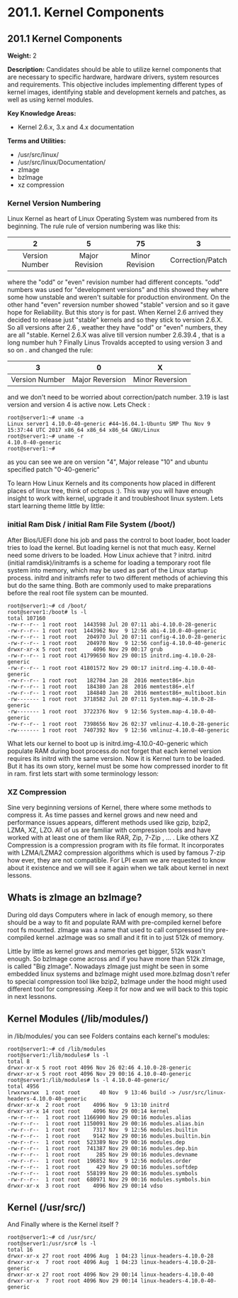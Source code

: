 # 201.1. Kernel Components

## **201.1 Kernel Components**

**Weight:** 2

**Description:** Candidates should be able to utilize kernel components that are necessary to specific hardware, hardware drivers, system resources and requirements. This objective includes implementing different types of kernel images, identifying stable and development kernels and patches, as well as using kernel modules.

**Key Knowledge Areas:**

* Kernel 2.6.x, 3.x and 4.x documentation

**Terms and Utilities:**

* /usr/src/linux/
* /usr/src/linux/Documentation/
* zImage
* bzImage
* xz compression

### Kernel Version Numbering

Linux Kernel as heart of Linux Operating System was numbered from its beginning. The rule rule of version numbering was like this:

| 2 | 5 | 75 | 3 |
| :---: | :---: | :---: | :---: |
| Version Number | Major Revision | Minor Revision | Correction/Patch |

where the "odd" or "even" revision number had different concepts. "odd" numbers was used for "development versions" and this showed they where some how unstable and weren't suitable for production environment. On the other hand "even" reversion number showed "stable" version and so it gave hope for Reliability. But this story is for past. When Kernel 2.6 arrived they decided to release just "stable" kernels and so they stick to version 2.6.X. So all versions after 2.6 , weather they have "odd" or "even" numbers, they are all "stable. Kernel 2.6.X was alive till version number 2.6.39.4 , that is a long number huh ? Finally Linus Trovalds accepted to using version 3 and so on . and changed the rule:

| 3 | 0 | X |
| :---: | :---: | :---: |
| Version Number | Major Reversion | Minor Reversion |

and we don't need to be worried about correction/patch number. 3.19 is last version and version 4 is active now. Lets Check :

```text
root@server1:~# uname -a
Linux server1 4.10.0-40-generic #44~16.04.1-Ubuntu SMP Thu Nov 9 15:37:44 UTC 2017 x86_64 x86_64 x86_64 GNU/Linux
root@server1:~# uname -r
4.10.0-40-generic
root@server1:~#
```

as you can see we are on version "4", Major release "10" and ubuntu specified patch "0-40-generic"

To learn How Linux Kernels and its components how placed in different places of linux tree, think of octopus :\). This way you will have enough insight to work with kernel, upgrade it and troubleshoot linux system. Lets start learning theme little by little:

### initial Ram Disk / initial Ram File System \(/boot/\)

After Bios/UEFI done his job and pass the control to boot loader, boot loader tries to load the kernel. But loading kernel is not that much easy. Kernel need some drivers to be loaded. How Linux achieve that ? initrd. initrd \(initial ramdisk\)/initramfs is a scheme for loading a temporary root file system into memory, which may be used as part of the Linux startup process. initrd and initramfs refer to two different methods of achieving this but do the same thing. Both are commonly used to make preparations before the real root file system can be mounted.

```text
root@server1:~# cd /boot/
root@server1:/boot# ls -l
total 107160
-rw-r--r-- 1 root root  1443598 Jul 20 07:11 abi-4.10.0-28-generic
-rw-r--r-- 1 root root  1443962 Nov  9 12:56 abi-4.10.0-40-generic
-rw-r--r-- 1 root root   204970 Jul 20 07:11 config-4.10.0-28-generic
-rw-r--r-- 1 root root   204970 Nov  9 12:56 config-4.10.0-40-generic
drwxr-xr-x 5 root root     4096 Nov 29 00:17 grub
-rw-r--r-- 1 root root 41799650 Nov 29 00:15 initrd.img-4.10.0-28-generic
-rw-r--r-- 1 root root 41801572 Nov 29 00:17 initrd.img-4.10.0-40-generic
-rw-r--r-- 1 root root   182704 Jan 28  2016 memtest86+.bin
-rw-r--r-- 1 root root   184380 Jan 28  2016 memtest86+.elf
-rw-r--r-- 1 root root   184840 Jan 28  2016 memtest86+_multiboot.bin
-rw------- 1 root root  3718582 Jul 20 07:11 System.map-4.10.0-28-generic
-rw------- 1 root root  3722376 Nov  9 12:56 System.map-4.10.0-40-generic
-rw-r--r-- 1 root root  7398656 Nov 26 02:37 vmlinuz-4.10.0-28-generic
-rw------- 1 root root  7407392 Nov  9 12:56 vmlinuz-4.10.0-40-generic
```

What lets our kernel to boot up is initrd.img-4.10.0-40-generic which populate RAM during boot process.do not forget that each kernel version requires its initrd with the same version. Now it is Kernel turn to be loaded. But it has its own story, kernel must be some how compressed inorder to fit in ram. first lets start with some terminology lesson:

### XZ Compression

Sine very beginning versions of Kernel, there where some methods to compress it. As time passes and kernel grows and new need and performance issues appears, different methods used like gzip, bzip2, LZMA, XZ, LZO. All of us are familiar with compression tools and have worked with at least one of them like RAR, Zip, 7-Zip , ... . Like others XZ Compression is a compression program with its file format. It incorporates with LZMA/LZMA2 compression algorithms which is used by famous 7-zip how ever, they are not compatible. For LPI exam we are requested to know about it existence and we will see it again when we talk about kernel in next lessons.

## Whats is zImage an bzImage?

During old days Computers where in lack of enough memory, so there should be a way to fit and populate RAM with pre-compiled kernel before root fs mounted. zImage was a name that used to call compressed tiny pre-compiled kernel .azImage was so small and it fit in to just 512k of memory.

Little by little as kernel grows and memories get bigger, 512k wasn't enough. So bzImage come across and if you have more than 512k zImage, is called "Big zImage". Nowadays zImage just might be seen in some embedded linux systems and bzImage might used more.bzImag dosn't refer to special compression tool like bzip2, bzImage under the hood might used different tool for compressing .Keep it for now and we will back to this topic in next lessnons.

## Kernel Modules \(/lib/modules/\)

in /lib/modules/ you can see Folders contains each kernel's modules:

```text
root@server1:~# cd /lib/modules
root@server1:/lib/modules# ls -l
total 8
drwxr-xr-x 5 root root 4096 Nov 26 02:46 4.10.0-28-generic
drwxr-xr-x 5 root root 4096 Nov 29 00:16 4.10.0-40-generic
root@server1:/lib/modules# ls -l 4.10.0-40-generic/
total 4956
lrwxrwxrwx  1 root root      40 Nov  9 13:46 build -> /usr/src/linux-headers-4.10.0-40-generic
drwxr-xr-x  2 root root    4096 Nov  9 13:10 initrd
drwxr-xr-x 14 root root    4096 Nov 29 00:14 kernel
-rw-r--r--  1 root root 1166900 Nov 29 00:16 modules.alias
-rw-r--r--  1 root root 1150091 Nov 29 00:16 modules.alias.bin
-rw-r--r--  1 root root    7317 Nov  9 12:56 modules.builtin
-rw-r--r--  1 root root    9142 Nov 29 00:16 modules.builtin.bin
-rw-r--r--  1 root root  523389 Nov 29 00:16 modules.dep
-rw-r--r--  1 root root  741387 Nov 29 00:16 modules.dep.bin
-rw-r--r--  1 root root     285 Nov 29 00:16 modules.devname
-rw-r--r--  1 root root  196852 Nov  9 12:56 modules.order
-rw-r--r--  1 root root     429 Nov 29 00:16 modules.softdep
-rw-r--r--  1 root root  558199 Nov 29 00:16 modules.symbols
-rw-r--r--  1 root root  680971 Nov 29 00:16 modules.symbols.bin
drwxr-xr-x  3 root root    4096 Nov 29 00:14 vdso
```

## Kernel \(/usr/src/\)

And Finally where is the Kernel itself ?

```text
root@server1:~# cd /usr/src/
root@server1:/usr/src# ls -l
total 16
drwxr-xr-x 27 root root 4096 Aug  1 04:23 linux-headers-4.10.0-28
drwxr-xr-x  7 root root 4096 Aug  1 04:23 linux-headers-4.10.0-28-generic
drwxr-xr-x 27 root root 4096 Nov 29 00:14 linux-headers-4.10.0-40
drwxr-xr-x  7 root root 4096 Nov 29 00:14 linux-headers-4.10.0-40-generic
```

